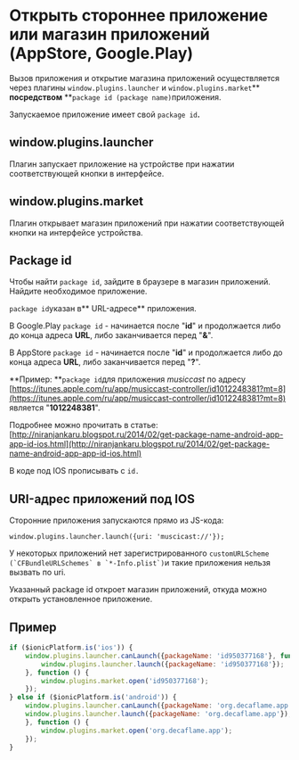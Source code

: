 # Открыть стороннее приложение или магазин приложений \(AppStore, Google.Play\)

Вызов приложения и открытие магазина приложений осуществляется через плагины `window.plugins.launcher` и `window.plugins.market`** **посредством** **`package id (package name)`приложения.

Запускаемое приложение имеет свой `package id`**.**

## window.plugins.launcher

Плагин запускает приложение на устройстве при нажатии соответствующей кнопки в интерфейсе.

## window.plugins.market

Плагин открывает магазин приложений при нажатии соответствующей кнопки на интерфейсе устройства.

## Package id

Чтобы найти `package id`, зайдите в браузере в магазин приложений. Найдите необходимое приложение.

`package id`указан в** URL-адресе** приложения.

В Google.Play `package id` - начинается после "**id**" и продолжается либо до конца адреса **URL**, либо заканчивается перед "**&**".

В AppStore `package id` - начинается после "**id**" и продолжается либо до конца адреса **URL**, либо заканчивается перед "**?**".

**Пример: **`package id`для приложения _musiccast_ по адресу [https://itunes.apple.com/ru/app/musiccast-controller/id1012248381?mt=8](https://itunes.apple.com/ru/app/musiccast-controller/id1012248381?mt=8) является "**1012248381**".

Подробнее можно прочитать в статье: [http://niranjankaru.blogspot.ru/2014/02/get-package-name-android-app-app-id-ios.html](http://niranjankaru.blogspot.ru/2014/02/get-package-name-android-app-app-id-ios.html)

В коде под IOS прописывать с `id.`

## URI-адрес приложений под IOS

Сторонние приложения запускаются прямо из JS-кода:

`window.plugins.launcher.launch({uri: 'muscicast://'});`

У некоторых приложений нет зарегистрированного ``customURLScheme (`CFBundleURLSchemes` в `*-Info.plist`)``и такие приложения нельзя вызвать по uri.

Указанный package id откроет магазин приложений, откуда можно открыть установленное приложение. 

## Пример

```js
if ($ionicPlatform.is('ios')) {
    window.plugins.launcher.canLaunch({packageName: 'id950377168'}, function () {
        window.plugins.launcher.launch({packageName: 'id950377168'});
    }, function () {
        window.plugins.market.open('id950377168');
    });
} else if ($ionicPlatform.is('android')) {
    window.plugins.launcher.canLaunch({packageName: 'org.decaflame.app'}, function () {
    window.plugins.launcher.launch({packageName: 'org.decaflame.app'});
    }, function () {
        window.plugins.market.open('org.decaflame.app');
    });
}
```



